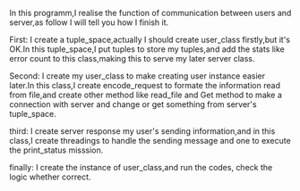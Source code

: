In this programm,I realise the function of communication between users and server,as follow I will tell you how I finish it.

First:
I create a tuple_space,actually I should create user_class firstly,but it's OK.In this tuple_space,I put tuples to store my 
tuples,and add the stats like error count to this class,making this to serve my later server class.

Second:
I create my user_class to make creating user instance easier later.In this class,I create encode_request to formate the information
read from file,and create other method like read_file and Get method to make a connection with server and change or get something
from server's tuple_space.

third:
I create server response my user's sending information,and in this class,I create threadings to handle the sending message and one
to execute the print_status misssion.

finally:
I create the instance of user_class,and run the codes, check the logic whether correct. 
